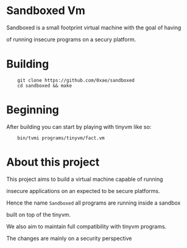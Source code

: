 # Sandboxed Vm
Sandboxed is a small footprint virtual machine with the goal of having 

of running insecure programs on a secury platform.


# Building
        
        git clone https://github.com/0xae/sandboxed
        cd sandboxed && make


# Beginning

After building you can start by playing with tinyvm like so:

        bin/tvmi programs/tinyvm/fact.vm


# About this project

This project aims to build a virtual machine capable of running 

insecure applications on an expected to be secure platforms.

Hence the name `Sandboxed` all programs are running inside a sandbox

built on top of the tinyvm.

We also aim to maintain full compatibility with tinyvm programs.

The changes are mainly on a security perspective
